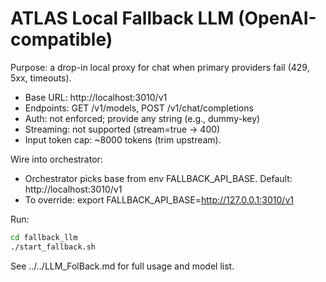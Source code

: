 # ATLAS Local Fallback LLM (OpenAI-compatible)

Purpose: a drop-in local proxy for chat when primary providers fail (429, 5xx, timeouts).

- Base URL: http://localhost:3010/v1
- Endpoints: GET /v1/models, POST /v1/chat/completions
- Auth: not enforced; provide any string (e.g., dummy-key)
- Streaming: not supported (stream=true -> 400)
- Input token cap: ~8000 tokens (trim upstream).

Wire into orchestrator:

- Orchestrator picks base from env FALLBACK_API_BASE. Default: http://localhost:3010/v1
- To override: export FALLBACK_API_BASE=http://127.0.0.1:3010/v1

Run:

```bash
cd fallback_llm
./start_fallback.sh
```

See ../../LLM_FolBack.md for full usage and model list.
